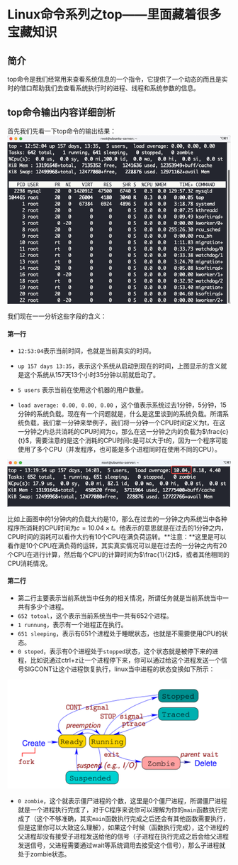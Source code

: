 # Linux命令系列之top——里面藏着很多宝藏知识



## 简介

top命令是我们经常用来查看系统信息的一个指令，它提供了一个动态的而且是实时的借口帮助我们去查看系统执行时的进程、线程和系统参数的信息。

## top命令输出内容详细剖析

首先我们先看一下top命令的输出结果：
![](../../images/linux/command/01.png)

我们现在一一分析这些字段的含义：

#### 第一行

- `12:53:04`表示当前时间，也就是当前真实的时间。

- `up 157 days 13:35`，表示这个系统从启动到现在的时间，上图显示的含义就是这个系统从157天13个小时35分钟以前就启动了。
- `5 users` 表示当前在使用这个机器的用户数量。
- `load average: 0.00, 0.00, 0.00` ，这个值表示系统过去1分钟，5分钟，15分钟的系统负载。现在有一个问题就是，什么是这里谈到的系统负载。所谓系统负载，我们拿一分钟来举例子，我们将一分钟一个CPU时间定义为t，在这一分钟之内总共消耗的CPU时间为c，那么在这一分钟之内的负载为$\frac{c}{t}$，需要注意的是这个消耗的CPU时间c是可以大于t的，因为一个程序可能使用了多个CPU（并发程序，也可能是多个进程同时在使用不同的CPU）。

![02](../../images/linux/command/02.png)

比如上面图中的1分钟内的负载大约是10，那么在过去的一分钟之内系统当中各种程序所消耗的CPU时间为$c = 10.04 \times t$。他表示的意思就是在过去的1分钟之内，CPU时间的消耗可以看作大约有10个CPU在满负荷运转。**注意：**这里是可以看作是10个CPU在满负荷的运转，其实真实情况可以是在过去的一分钟之内有20个CPU在进行计算，然后每个CPU的计算时间为$\frac{1}{2}t$，或者其他相同的CPU消耗情况。

#### 第二行

- 第二行主要表示当前系统当中任务的相关情况，所谓任务就是当前系统当中一共有多少个进程。
- `652 totoal`，这个表示当前系统当中一共有652个进程。
- `1 runnung`，表示有一个进程正在执行。
- `651 sleeping`，表示有651个进程处于睡眠状态，也就是不需要使用CPU的状态。
- `0 stoped`，表示有0个进程处于`stopped`状态，这个状态就是被停下来的进程，比如说通过ctrl+z让一个进程停下来，你可以通过给这个进程发送一个信号SIGCONT让这个进程恢复执行，linux当中进程的状态变换如下所示：

![](../../images/linux/command/03.png)

- `0 zombie`，这个就表示僵尸进程的个数，这里是0个僵尸进程，所谓僵尸进程就是一个进程执行完成了，对于C程序来说你可以理解为你的`main`函数执行完成了（这个不够准确，其实`main`函数执行完成之后还会有其他函数需要执行，但是这里你可以大致这么理解），如果这个时候（函数执行完成），这个进程的父进程却没有接受子进程发送给他的信号（子进程在执行完成之后会给父进程发送信号，父进程需要通过wait等系统调用去接受这个信号），那么子进程就处于zombie状态。

